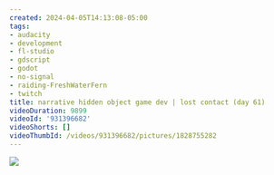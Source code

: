 ```yaml
---
created: 2024-04-05T14:13:08-05:00
tags:
- audacity
- development
- fl-studio
- gdscript
- godot
- no-signal
- raiding-FreshWaterFern
- twitch
title: narrative hidden object game dev | lost contact (day 61)
videoDuration: 9899
videoId: '931396682'
videoShorts: []
videoThumbId: /videos/931396682/pictures/1828755282
---
```


![](20240405191308.jpg)
